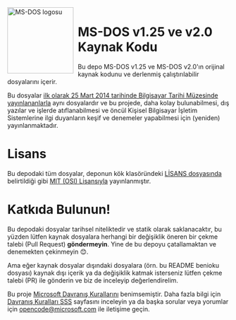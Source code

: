 <img width="150" height="150" align="left" style="float: left; margin: 0 10px 0 0;" alt="MS-DOS logosu" src="https://github.com/Microsoft/MS-DOS/blob/master/msdos-logo.png">   

# MS-DOS v1.25 ve v2.0 Kaynak Kodu
Bu depo MS-DOS v1.25 ve MS-DOS v2.0'ın orijinal kaynak kodunu ve derlenmiş çalıştırılabilir dosyalarını içerir.

Bu dosyalar [ilk olarak 25 Mart 2014 tarihinde Bilgisayar Tarihi Müzesinde yayınlananlarla]( http://www.computerhistory.org/atchm/microsoft-ms-dos-early-source-code/) aynı dosyalardır ve bu projede, daha kolay bulunabilmesi, dış yazılar ve işlerde atıflanabilmesi ve öncül Kişisel Bilgisayar İşletim Sistemlerine ilgi duyanların keşif ve denemeler yapabilmesi için (yeniden) yayınlanmaktadır.

# Lisans
Bu depodaki tüm dosyalar, deponun kök klasöründeki [LİSANS dosyasında](https://github.com/Microsoft/MS-DOS/blob/master/LICENSE.md) belirtildiği gibi [MIT (OSI) Lisansıyla](https://en.wikipedia.org/wiki/MIT_License) yayınlanmıştır.

# Katkıda Bulunun!
Bu depodaki dosyalar tarihsel niteliktedir ve statik olarak saklanacaktır, bu yüzden lütfen kaynak dosyalara herhangi bir değişiklik öneren bir çekme talebi (Pull Request) **göndermeyin**. Yine de bu depoyu çatallamaktan ve denemekten çekinmeyin 😊.  

Ama eğer kaynak dosyalar dışındaki dosyalara (örn. bu README benioku dosyası) kaynak dışı içerik ya da değişiklik katmak isterseniz lütfen çekme talebi (PR) ile gönderin ve biz de inceleyip değerlendirelim.

Bu proje [Microsoft Davranış Kurallarını](https://opensource.microsoft.com/codeofconduct/) benimsemiştir. Daha fazla bilgi için [Davranış Kuralları SSS](https://opensource.microsoft.com/codeofconduct/faq/) sayfasını inceleyin ya da başka sorular veya yorumlar için [opencode@microsoft.com](mailto:opencode@microsoft.com) ile iletişime geçin.
